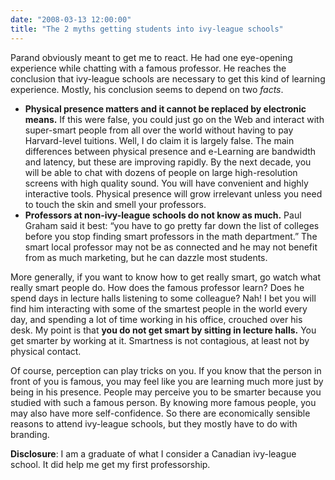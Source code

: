 ```yaml
---
date: "2008-03-13 12:00:00"
title: "The 2 myths getting students into ivy-league schools"
---
```




Parand obviously meant to get me to react. He had one eye-opening experience while chatting with a famous professor. He reaches the conclusion that ivy-league schools are necessary to get this kind of learning experience. Mostly, his conclusion seems to depend on two <em>facts</em>.

- __Physical presence matters and it cannot be replaced by electronic means.__ If this were false, you could just go on the Web and interact with super-smart people from all over the world without having to pay Harvard-level tuitions. Well, I do claim it is largely false. The main differences between physical presence and e-Learning are bandwidth and latency, but these are improving rapidly. By the next decade, you will be able to chat with dozens of people on large high-resolution screens with high quality sound. You will have convenient and highly interactive tools. Physical presence will grow irrelevant unless you need to touch the skin and smell your professors.
- __Professors at non-ivy-league schools do not know as much.__ Paul Graham said it best: &ldquo;you have to go pretty far down the list of colleges before you stop finding smart professors in the math department.&rdquo; The smart local professor may not be as connected and he may not benefit from as much marketing, but he can dazzle most students.


More generally, if you want to know how to get really smart, go watch what really smart people do. How does the famous professor learn? Does he spend days in lecture halls listening to some colleague? Nah! I bet you will find him interacting with some of the smartest people in the world every day, and spending a lot of time working in his office, crouched over his desk. My point is that __you do not get smart by sitting in lecture halls.__ You get smarter by working at it. Smartness is not contagious, at least not by physical contact.

Of course, perception can play tricks on you. If you know that the person in front of you is famous, you may feel like you are learning much more just by being in his presence. People may perceive you to be smarter because you studied with such a famous person. By knowing more famous people, you may also have more self-confidence. So there are economically sensible reasons to attend ivy-league schools, but they mostly have to do with branding.

__Disclosure__: I am a graduate of what I consider a Canadian ivy-league school. It did help me get my first professorship.


